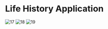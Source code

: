# Life History Application
![17](https://user-images.githubusercontent.com/86775174/230718030-68d9d14c-400b-4cdd-a9b8-2061491be3ed.png)
![18](https://user-images.githubusercontent.com/86775174/230718032-6a2a11c3-7575-4d5b-9061-3dabe22f5949.png)
![19](https://user-images.githubusercontent.com/86775174/230718034-856cb1af-8928-40e6-9613-7e637c20e9c5.png)
